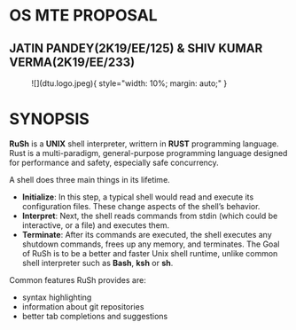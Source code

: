 # OS MTE PROPOSAL

## JATIN PANDEY(__2K19/EE/125__) & SHIV KUMAR VERMA(__2K19/EE/233__)


<figure>![](dtu.logo.jpeg){ style="width: 10%; margin: auto;" }</figure>

# SYNOPSIS
**RuSh** is a __UNIX__ shell interpreter, writtern in **RUST** programming language. Rust is a multi-paradigm, general-purpose programming language designed for performance and safety, especially safe concurrency.

A shell does three main things in its lifetime.

- __Initialize__: In this step, a typical shell would read and execute its configuration files. These change aspects of the shell’s behavior.
- __Interpret__: Next, the shell reads commands from stdin (which could be interactive, or a file) and executes them.
- __Terminate__: After its commands are executed, the shell executes any shutdown commands, frees up any memory, and terminates.
The Goal of RuSh is to be a better and faster Unix shell runtime, unlike common shell interpreter such as __Bash__, __ksh__ or __sh__.

Common features RuSh provides are:

+ syntax highlighting
+ information about git repositories
+ better tab completions and suggestions
